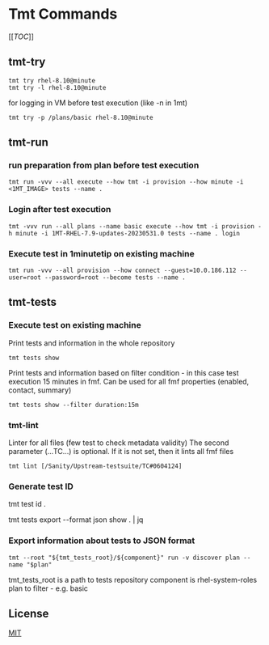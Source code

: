 # Tmt Commands

[[_TOC_]]

## tmt-try

```
tmt try rhel-8.10@minute
tmt try -l rhel-8.10@minute
```

for logging in VM before test execution (like -n in 1mt)

```
tmt try -p /plans/basic rhel-8.10@minute
```


## tmt-run

### run preparation from plan before test execution

```
tmt run -vvv --all execute --how tmt -i provision --how minute -i <1MT_IMAGE> tests --name .
```

### Login after test execution

```
tmt -vvv run --all plans --name basic execute --how tmt -i provision -h minute -i 1MT-RHEL-7.9-updates-20230531.0 tests --name . login
```

### Execute test in 1minutetip on existing machine

```
tmt run -vvv --all provision --how connect --guest=10.0.186.112 --user=root --password=root --become tests --name .
```



## tmt-tests

### Execute test on existing machine

Print tests and information in the whole repository

```
tmt tests show
```

Print tests and information based on filter condition - in this case test execution 15 minutes in fmf. Can be used for all fmf properties (enabled, contact, summary)

```
tmt tests show --filter duration:15m
```

### tmt-lint

Linter for all files (few test to check metadata validity)
The second parameter (...TC…) is optional. If it is not set, then it lints all fmf files

```
tmt lint [/Sanity/Upstream-testsuite/TC#0604124]
```

### Generate test ID

tmt test id .

tmt tests export --format json show . | jq

### Export information about tests to JSON format

```
tmt --root "${tmt_tests_root}/${component}" run -v discover plan --name "$plan"
````

tmt_tests_root is a path to tests repository
component is rhel-system-roles
plan to filter - e.g. basic



## License
[MIT](LICENSE)

